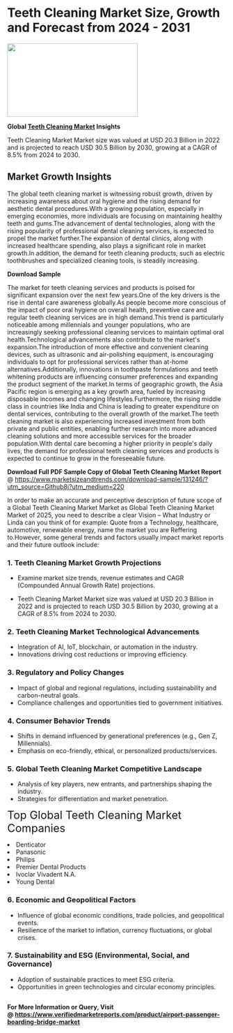 <H1>Teeth Cleaning Market Size, Growth and Forecast from 2024 - 2031</H1><img class="aligncenter size-medium wp-image-584254" src="https://thirdeyenews.in/wp-content/uploads/2024/09/Global-Market-Research-300x168.jpeg" alt="" width="300" height="168" /><p><strong>Global&nbsp;<a href="https://www.marketsizeandtrends.com/download-sample/131246/?utm_source=Github8j?utm_medium=220">Teeth Cleaning Market</a> Insights</strong></p><p>Teeth Cleaning Market Market size was valued at USD 20.3 Billion in 2022 and is projected to reach USD 30.5 Billion by 2030, growing at a CAGR of 8.5% from 2024 to 2030.</p><p><h2>Market Growth Insights</h2> <p>The global teeth cleaning market is witnessing robust growth, driven by increasing awareness about oral hygiene and the rising demand for aesthetic dental procedures.With a growing population, especially in emerging economies, more individuals are focusing on maintaining healthy teeth and gums.The advancement of dental technologies, along with the rising popularity of professional dental cleaning services, is expected to propel the market further.The expansion of dental clinics, along with increased healthcare spending, also plays a significant role in market growth.In addition, the demand for teeth cleaning products, such as electric toothbrushes and specialized cleaning tools, is steadily increasing.</p> <p><strong>Download Sample</strong></p> <p>The market for teeth cleaning services and products is poised for significant expansion over the next few years.One of the key drivers is the rise in dental care awareness globally.As people become more conscious of the impact of poor oral hygiene on overall health, preventive care and regular teeth cleaning services are in high demand.This trend is particularly noticeable among millennials and younger populations, who are increasingly seeking professional cleaning services to maintain optimal oral health.Technological advancements also contribute to the market's expansion.The introduction of more effective and convenient cleaning devices, such as ultrasonic and air-polishing equipment, is encouraging individuals to opt for professional services rather than at-home alternatives.Additionally, innovations in toothpaste formulations and teeth whitening products are influencing consumer preferences and expanding the product segment of the market.In terms of geographic growth, the Asia Pacific region is emerging as a key growth area, fueled by increasing disposable incomes and changing lifestyles.Furthermore, the rising middle class in countries like India and China is leading to greater expenditure on dental services, contributing to the overall growth of the market.The teeth cleaning market is also experiencing increased investment from both private and public entities, enabling further research into more advanced cleaning solutions and more accessible services for the broader population.With dental care becoming a higher priority in people's daily lives, the demand for professional teeth cleaning services and products is expected to continue to grow in the foreseeable future.</p> <p><span class=""><strong>Download Full PDF Sample Copy of Global Teeth Cleaning Market Report</strong> @ <a href="https://www.marketsizeandtrends.com/download-sample/131246/?utm_source=Github8j?utm_medium=220" target="_blank">https://www.marketsizeandtrends.com/download-sample/131246/?utm_source=Github8j?utm_medium=220</a></span></p><p>In order to make an accurate and perceptive description of future scope of a Global&nbsp;Teeth Cleaning Market Market as Global&nbsp;Teeth Cleaning Market Market of 2025, you need to describe a clear Vision &ndash; What Industry or Linda can you think of for example: Quote from a Technology, healthcare, automotive, renewable energy, name the market you are Reffering to.However, some general trends and factors usually impact market reports and their future outlook include:</p><h3>1.&nbsp;<strong>Teeth Cleaning Market Growth Projections</strong></h3><ul><li>Examine market size trends, revenue estimates and CAGR (Compounded Annual Growth Rate) projections.</li><li><p>Teeth Cleaning Market Market size was valued at USD 20.3 Billion in 2022 and is projected to reach USD 30.5 Billion by 2030, growing at a CAGR of 8.5% from 2024 to 2030.</p></li></ul><h3>2.&nbsp;<strong>Teeth Cleaning Market Technological Advancements</strong></h3><ul><li>Integration of AI, IoT, blockchain, or automation in the industry.</li><li>Innovations driving cost reductions or improving efficiency.</li></ul><h3>3.&nbsp;<strong>Regulatory and Policy Changes</strong></h3><ul><li>Impact of global and regional regulations, including sustainability and carbon-neutral goals.</li><li>Compliance challenges and opportunities tied to government initiatives.</li></ul><h3>4.&nbsp;<strong>Consumer Behavior Trends</strong></h3><ul><li>Shifts in demand influenced by generational preferences (e.g., Gen Z, Millennials).</li><li>Emphasis on eco-friendly, ethical, or personalized products/services.</li></ul><h3>5.&nbsp;<strong>Global Teeth Cleaning Market Competitive Landscape</strong></h3><ul><li>Analysis of key players, new entrants, and partnerships shaping the industry.</li><li>Strategies for differentiation and market penetration.</li></ul><p data-pm-slice="1 1 []"><span style="color: inherit; font-family: inherit; font-size: 25px;">Top Global Teeth Cleaning Market Companies</span></p><div class="" data-test-id=""><p><li>Denticator</li><li> Panasonic</li><li> Philips</li><li> Premier Dental Products</li><li> Ivoclar Vivadent N.A.</li><li> Young Dental</li></p></div><h3>6.&nbsp;<strong>Economic and Geopolitical Factors</strong></h3><ul><li>Influence of global economic conditions, trade policies, and geopolitical events.</li><li>Resilience of the market to inflation, currency fluctuations, or global crises.</li></ul><h3>7.&nbsp;<strong>Sustainability and ESG (Environmental, Social, and Governance)</strong></h3><ul><li>Adoption of sustainable practices to meet ESG criteria.</li><li>Opportunities in green technologies and circular economy principles.</li></ul><h2><strong style="font-size: 14px;">For More Information or Query, Visit @&nbsp;</strong><a style="background-color: #ffffff; font-size: 14px;" href="https://www.marketsizeandtrends.com/report/teeth-cleaning-market/" target="_blank">https://www.verifiedmarketreports.com/product/airport-passenger-boarding-bridge-market</a></h2>